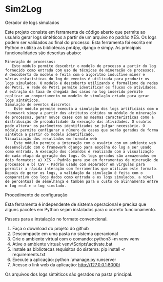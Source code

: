# Sim2Log
Gerador de logs simulados

Este projeto consiste em ferramenta de código aberto que permite ao usuário gerar logs sintéticos a partir de um arquivo no padrão XES. Os logs podem ser validados ao final do processo. Esta ferramenta foi escrita em Python e utiliza as bibliotecas pm4py, django e simpy. As principais funcionalidades são descritas abaixo:

    Mineração de processos:
       Este módulo permite descobrir o modelo de processo a partir do log fornecido como entrada com uso de técnicas de mineração de processos. A descoberta do modelo é feita com o algoritmo inductive miner e várias estatísticas do log de eventos é utilizada para produzir os logs simulados. O modelo é descoberto utilizando o formalismo de redes de Petri. A rede de Petri permite identificar os fluxos de atividades. A extração da taxa de chegada dos casos no log inserido permite replicar ao comportamento no modelo de simulação criado para gerar logs sintéticos. 
    Simulação de eventos discretos
        Este módulo permite executa a simulação dos logs artificiais com o framework simpy a partir dos atritutos obtidos no módulo de mineração de processos, gerar novos cases com as mesmas características como a distribuição de probabilidade da execução das atividades. O usuário pode alterar os parâmetros identificados se julgar necessário. O módulo permite configurar o número de cases que serão gerados de forma sintétca a partir do modelo identificado.
    Visualização dos resultados em formato web
        Este módulo permite a interação com o usuário com um ambiente web desenvolvido com o framework django para escolha do log a ser usado como entrada. A execução dos comandos é realizado com a visualização de cada etapa da geração dos logs. Os logs gerados são armazenados em dois formatos: a) XES - Padrão para uso em ferramentas de mineração de processos e b) CSV - Padrão usado com separador em vírgulas para permitir a rápida interação com ferramentas que utilizam este formato. Depois de gerar os logs, a validação da simulação é feita com o comparativo dos logs dados como entrada e os logs simulados, a nível de percentual de semelhança e também para o custo de alinhamento entre o log real e o log simulado.

Procedimento de configuração

Esta ferramenta é independente de sistema operacional e precisa que alguns pacotes em Python sejam instalados para o correto funcionamento. 

Passos para a instalação no formato convencional.
1) Faça o download do projeto do github
2) Descompacte em uma pasta no sistema operacional
3) Crie o ambiente virtual com o comando: python3 -m venv venv
4) Ative o ambiente virtual: venv\Scripts\activate.bat
5) Instale as bibliotecas requisitos do sistema: pip install -r requirements.txt
6) Execute a aplicação: python .\manage.py runserver
7) Acesse o link web da aplicação: http://127.0.0.1:8000/

Os arquivos dos logs sintéticos são gerados na pasta principal.


